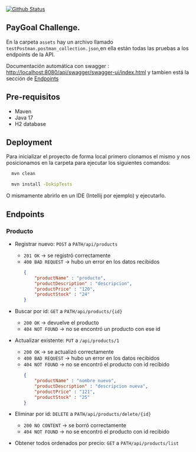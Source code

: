 [![Github Status][github-shield]][github-url]

## PayGoal Challenge.

En la carpeta `assets` hay un archivo llamado `testPostman.postman_collection.json`,en ella están todas las pruebas a los endpoints de la API.

Documentación automática con swagger : [http://localhost:8080/api/swagger/swagger-ui/index.html](http://localhost:8080/api/swagger/swagger-ui/index.html) y tambien está la sección de [Endpoints](#endpoints)

## Pre-requisitos

+ Maven
+ Java 17
+ H2 database

## Deployment

Para inicializar el proyecto de forma local primero clonamos el mismo y nos posicionamos en la carpeta para ejecutar los siguientes comandos:

```bash
  mvn clean
```
```bash
  mvn install -DskipTests
```

O mismamente abrirlo en un IDE (Intellij por ejemplo) y ejecutarlo.

## Endpoints

### Producto

- Registrar nuevo: `POST` a `PATH/api/products`
  - `201 OK` → se registró correctamente
  - `400 BAD REQUEST` → hubo un error en los datos recibidos
    ```json
    {
        "productName" : "producto",
        "productDescription" : "descripcion",
        "productPrice" : "120",
        "productStock" : "24"
    }
    ```
- Buscar por id: `GET` a `PATH/api/products/{id}`

  - `200 OK` → devuelve el producto
  - `404 NOT FOUND` → no se encontró un producto con ese id

- Actualizar existente: `PUT` a `/api/products/1`
  - `200 OK` → se actualizó correctamente
  - `400 BAD REQUEST` → hubo un error en los datos recibidos
  - `404 NOT FOUND` → no se encontró el producto con id recibido
    ```json
    {
        "productName" : "nombre nuevo",
        "productDescription" : "descripcion nueva",
        "productPrice" : "121",
        "productStock" : "25"
    }
    ```
- Eliminar por id: `DELETE` a `PATH/api/products/delete/{id}`

  - `200 NO CONTENT` → se borró correctamente
  - `404 NOT FOUND` → no se encontró el producto con id recibido

- Obtener todos ordenados por precio: `GET` a `PATH/api/products/list`


[github-shield]: https://img.shields.io/badge/GitHub-trashfacu-blue?logo=github&style=flat
[github-url]: https://github.com/trashfacu/RantMyGameAPI